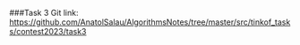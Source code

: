 ###Task 3
Git link:   
https://github.com/AnatolSalau/AlgorithmsNotes/tree/master/src/tinkof_tasks/contest2023/task3


